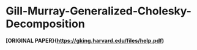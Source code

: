 # Gill-Murray-Generalized-Cholesky-Decomposition

**[ORIGINAL PAPER}(https://gking.harvard.edu/files/help.pdf)**
